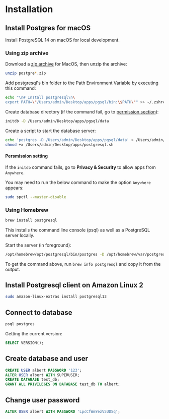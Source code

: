 # Installation

## Install Postgres for macOS

Install PostgreSQL 14 on macOS for local development.

### Using zip archive

Download a [zip archive](https://www.enterprisedb.com/download-postgresql-binaries) for MacOS, then unzip the archive:

```sh
unzip postgre*.zip
```

Add postgresql's bin folder to the Path Environment Variable by executing this command:

```sh
echo "\n# Install postgresql\n\
export PATH=\"/Users/admin/Desktop/apps/pgsql/bin:\$PATH\"" >> ~/.zshrc
```

Create database directory (if the command fail, go to [permission section](./installation.md#persmission-setting)):

```sh
initdb -D /Users/admin/Desktop/apps/pgsql/data
```

Create a script to start the database server:

```sh
echo 'postgres -D /Users/admin/Desktop/apps/pgsql/data' > /Users/admin/Desktop/apps/postgresql.sh
chmod +x /Users/admin/Desktop/apps/postgresql.sh
```

#### Persmission setting

If the `initdb` command fails, go to **Privacy & Security** to allow apps from `Anywhere`.

You may need to run the below command to make the option `Anywhere` appears:

```sh
sudo spctl --master-disable
```


### Using Homebrew

```sh
brew install postgresql
```

This installs the command line console (psql) as well as a PostgreSQL server locally.

Start the server (in foreground):

```sh
/opt/homebrew/opt/postgresql/bin/postgres -D /opt/homebrew/var/postgres
```

To get the command above, run `brew info postgresql` and copy it from the output.


## Install Postgresql client on Amazon Linux 2

```sh
sudo amazon-linux-extras install postgresql13
```


## Connect to database

```sh
psql postgres
```

Getting the current version:

```sql
SELECT VERSION();
```

## Create database and user

```sql
CREATE USER albert PASSWORD '123';
ALTER USER albert WITH SUPERUSER;
CREATE DATABASE test_db;
GRANT ALL PRIVILEGES ON DATABASE test_db TO albert;
```


## Change user password

```sql
ALTER USER albert WITH PASSWORD 'LpcCfWmYezV5UDSq';
```
